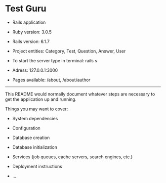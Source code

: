# Test Guru

* Rails application

* Ruby version: 3.0.5

* Rails version: 6.1.7

* Project entities: Category, Test, Question, Answer, User

* To start the server type in terminal: rails s

* Adress: 127.0.0.1:3000

* Pages available: /about, /about/author

---

This README would normally document whatever steps are necessary to get the
application up and running.

Things you may want to cover:

* System dependencies

* Configuration

* Database creation

* Database initialization

* Services (job queues, cache servers, search engines, etc.)

* Deployment instructions

* ...
